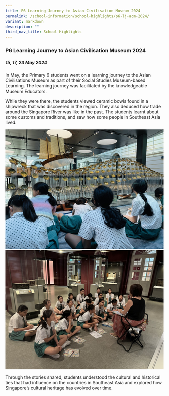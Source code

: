 ```yaml
---
title: P6 Learning Journey to Asian Civilisation Museum 2024
permalink: /school-information/school-highlights/p6-lj-acm-2024/
variant: markdown
description: ""
third_nav_title: School Highlights
---
```

### P6 Learning Journey to Asian Civilisation Museum 2024

##### 15, 17, 23 May 2024

In May, the Primary 6 students went on a learning journey to the Asian Civilisations Museum as part of their Social Studies Museum-based Learning. The learning journey was facilitated by the knowledgeable Museum Educators.

While they were there, the students viewed ceramic bowls found in a shipwreck that was discovered in the region. They also deduced how trade around the Singapore River was like in the past. The students learnt about some customs and traditions, and saw how some people in Southeast Asia lived.

![](/images/P6%20LJ%20to%20ACM%202024/1__Listening_to_stories_about_the_Tang_shipwreck.jpg)
![](/images/P6%20LJ%20to%20ACM%202024/5__Learning_more_about_textiles_from_India_and_different_printing_blocks.jpg)



Through the stories shared, students understood the cultural and historical ties that had influence on the countries in Southeast Asia and explored how Singapore’s cultural heritage has evolved over time.